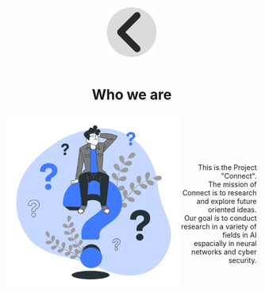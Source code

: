 <html>
<div align="center">
  <img src="https://github.com/connect-official/.github/blob/main/Logo2023-24-2.png" width="100">
</div>
<!--
<hr>
<div align="center">
 <img src="https://github.com/connect-official/.github/blob/main/BannerV2.png" height="500" />
</div>
  &nbsp;<br>
  &nbsp;<br>
  &nbsp;<br>
  &nbsp;<br>
  &nbsp;<br>
  -->
  &nbsp;<br>

 <h1 align="center">Who we are</h1>
 <div align="right">
    <img src="https://github.com/connect-official/.github/blob/main/Questions-bro.svg" width="350" height="350" align="left"/>
    <p>
  &nbsp;<br>
  &nbsp;<br>
  &nbsp;<br>
  &nbsp;<br>
  &nbsp;<br>
  &nbsp;<br>
    This is the Project "Connect". <br>
    The mission of Connect is to research and explore future oriented ideas.<br>
    Our goal is to conduct research in a variety of fields in AI <br>
      espacially in neural networks and cyber security.
    </p>
        
  </div>


